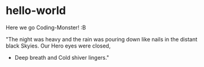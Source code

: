 # hello-world
Here we go Coding-Monster! :B

"The night was heavy and the rain was pouring down like nails in the distant black Skyies.
Our Hero eyes were closed, 
- Deep breath and Cold shiver lingers."
